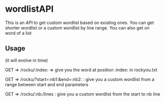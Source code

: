 # wordlistAPI

This is an API to get custom wordlist based on existing ones. You can get shorter wordlist or a custom wordlist by line range. You can also get on word of a list

## Usage

(it will evolve in time)

GET => /rocku/:index: => give you the word at position :index: in rockyou.txt

GET => /rocku/?start=:nb1:&end=:nb2: : give you a custom wordlist from a range between start and end parameters

GET => /rocku/:nb:/lines : give you a custom wordlist from the start to nb line